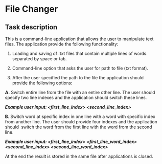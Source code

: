 # File Changer

<!-- ABOUT THE PROJECT -->

## Task description ​

This is a command-line application that allows the user to manipulate text files. The application provide the following functionality: ​

1. Loading and saving of .txt files that contain multiple lines of words separated by space or tab. ​

2. Command-line option that asks the user for path to file (txt format). ​
   ​

3. After the user specified the path to the file the application should provide the following options: ​

**A.** Switch entire line from the file with an entire other line. The user should specify two line indexes and the application should switch these lines. ​

**_Example user input: <first_line_index> <second_line_index> ​_**

**B**. Switch word at specific index in one line with a word with specific index from another line. The user should provide four indexes and the application should ​
switch the word from the first line with the word from the second line. ​

**_Example user input: <first_line_index> <first_line_word_index> <second_line_index> <second_line_word_index> ​_**

At the end the result is stored in the same file after applications is closed. ​

<br />
